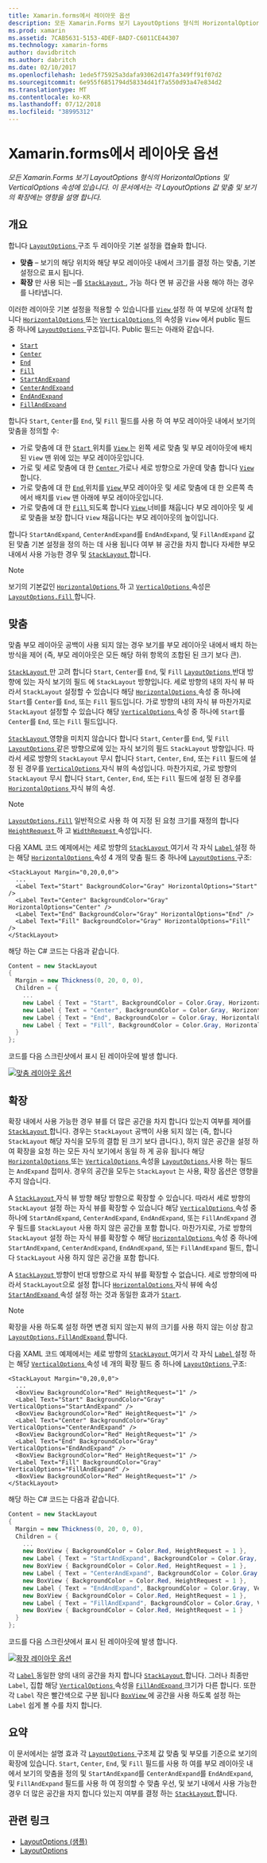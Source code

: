 ```yaml
---
title: Xamarin.forms에서 레이아웃 옵션
description: 모든 Xamarin.Forms 보기 LayoutOptions 형식의 HorizontalOptions 및 VerticalOptions 속성에 있습니다. 이 문서에서는 각 LayoutOptions 값 맞춤 및 보기의 확장에는 영향을 설명 합니다.
ms.prod: xamarin
ms.assetid: 7CAB5631-5153-4DEF-8AD7-C6011CE44307
ms.technology: xamarin-forms
author: davidbritch
ms.author: dabritch
ms.date: 02/10/2017
ms.openlocfilehash: 1ede5f75925a3dafa93062d147fa349ff91f07d2
ms.sourcegitcommit: 6e955f6851794d58334d41f7a550d93a47e834d2
ms.translationtype: MT
ms.contentlocale: ko-KR
ms.lasthandoff: 07/12/2018
ms.locfileid: "38995312"
---
```

# <a name="layout-options-in-xamarinforms"></a>Xamarin.forms에서 레이아웃 옵션

_모든 Xamarin.Forms 보기 LayoutOptions 형식의 HorizontalOptions 및 VerticalOptions 속성에 있습니다. 이 문서에서는 각 LayoutOptions 값 맞춤 및 보기의 확장에는 영향을 설명 합니다._

## <a name="overview"></a>개요

합니다 [ `LayoutOptions` ](xref:Xamarin.Forms.LayoutOptions) 구조 두 레이아웃 기본 설정을 캡슐화 합니다.

- **맞춤** – 보기의 해당 위치와 해당 부모 레이아웃 내에서 크기를 결정 하는 맞춤, 기본 설정으로 표시 됩니다.
- **확장** 만 사용 되는 –를 [ `StackLayout` ](xref:Xamarin.Forms.StackLayout), 가능 하다 면 뷰 공간을 사용 해야 하는 경우를 나타냅니다.

이러한 레이아웃 기본 설정을 적용할 수 있습니다를 [ `View` ](xref:Xamarin.Forms.View)설정 하 여 부모에 상대적 합니다 [ `HorizontalOptions` ](xref:Xamarin.Forms.View.HorizontalOptions) 또는 [ `VerticalOptions` ](xref:Xamarin.Forms.View.VerticalOptions) 의 속성을 `View` 에서 public 필드 중 하나에 [ `LayoutOptions` ](xref:Xamarin.Forms.LayoutOptions) 구조입니다. Public 필드는 아래와 같습니다.

- [`Start`](xref:Xamarin.Forms.LayoutOptions.Start)
- [`Center`](xref:Xamarin.Forms.LayoutOptions.Center)
- [`End`](xref:Xamarin.Forms.LayoutOptions.End)
- [`Fill`](xref:Xamarin.Forms.LayoutOptions.Fill)
- [`StartAndExpand`](xref:Xamarin.Forms.LayoutOptions.StartAndExpand)
- [`CenterAndExpand`](xref:Xamarin.Forms.LayoutOptions.CenterAndExpand)
- [`EndAndExpand`](xref:Xamarin.Forms.LayoutOptions.EndAndExpand)
- [`FillAndExpand`](xref:Xamarin.Forms.LayoutOptions.FillAndExpand)

합니다 `Start`, `Center`를 `End`, 및 `Fill` 필드를 사용 하 여 부모 레이아웃 내에서 보기의 맞춤을 정의할 수:

- 가로 맞춤에 대 한 [ `Start` ](xref:Xamarin.Forms.LayoutOptions.Start) 위치를 [ `View` ](xref:Xamarin.Forms.View) 는 왼쪽 세로 맞춤 및 부모 레이아웃에 배치 된 `View` 맨 위에 있는 부모 레이아웃입니다.
- 가로 및 세로 맞춤에 대 한 [ `Center` ](xref:Xamarin.Forms.LayoutOptions.Center) 가로나 세로 방향으로 가운데 맞춤 합니다 [ `View` ](xref:Xamarin.Forms.View)합니다.
- 가로 맞춤에 대 한 [ `End` ](xref:Xamarin.Forms.LayoutOptions.End) 위치를 [ `View` ](xref:Xamarin.Forms.View) 부모 레이아웃 및 세로 맞춤에 대 한 오른쪽 측에서 배치를 `View` 맨 아래에 부모 레이아웃입니다.
- 가로 맞춤에 대 한 [ `Fill` ](xref:Xamarin.Forms.LayoutOptions.Fill) 되도록 합니다 [ `View` ](xref:Xamarin.Forms.View) 너비를 채웁니다 부모 레이아웃 및 세로 맞춤을 보장 합니다 `View` 채웁니다는 부모 레이아웃의 높이입니다.

합니다 `StartAndExpand`, `CenterAndExpand`를 `EndAndExpand`, 및 `FillAndExpand` 값 된 맞춤 기본 설정을 정의 하는 데 사용 됩니다 여부 뷰 공간을 차지 합니다 자세한 부모 내에서 사용 가능한 경우 및 [ `StackLayout` ](xref:Xamarin.Forms.StackLayout)합니다.

> [!NOTE]
> 보기의 기본값인 [ `HorizontalOptions` ](xref:Xamarin.Forms.View.HorizontalOptions) 하 고 [ `VerticalOptions` ](xref:Xamarin.Forms.View.VerticalOptions) 속성은 [ `LayoutOptions.Fill` ](xref:Xamarin.Forms.LayoutOptions.Fill)합니다.

<a name="alignment" />

## <a name="alignment"></a>맞춤

맞춤 부모 레이아웃 공백이 사용 되지 않는 경우 보기를 부모 레이아웃 내에서 배치 하는 방식을 제어 (즉, 부모 레이아웃은 모든 해당 하위 항목의 조합된 된 크기 보다 큰).

[ `StackLayout` ](xref:Xamarin.Forms.StackLayout) 만 고려 합니다 `Start`, `Center`를 `End`, 및 `Fill` [ `LayoutOptions` ](xref:Xamarin.Forms.LayoutOptions) 반대 방향에 있는 자식 보기의 필드 에 `StackLayout` 방향입니다. 세로 방향의 내의 자식 뷰 따라서 `StackLayout` 설정할 수 있습니다 해당 [ `HorizontalOptions` ](xref:Xamarin.Forms.View.HorizontalOptions) 속성 중 하나에 `Start`를 `Center`를 `End`, 또는 `Fill` 필드입니다. 가로 방향의 내의 자식 뷰 마찬가지로 `StackLayout` 설정할 수 있습니다 해당 [ `VerticalOptions` ](xref:Xamarin.Forms.View.VerticalOptions) 속성 중 하나에 `Start`를 `Center`를 `End`, 또는 `Fill` 필드입니다.

[ `StackLayout` ](xref:Xamarin.Forms.StackLayout) 영향을 미치지 않습니다 합니다 `Start`, `Center`를 `End`, 및 `Fill` [ `LayoutOptions` ](xref:Xamarin.Forms.LayoutOptions) 같은 방향으로에 있는 자식 보기의 필드 `StackLayout` 방향입니다. 따라서 세로 방향의 `StackLayout` 무시 합니다 `Start`, `Center`, `End`, 또는 `Fill` 필드에 설정 된 경우를 [ `VerticalOptions` ](xref:Xamarin.Forms.View.VerticalOptions) 자식 뷰의 속성입니다. 마찬가지로, 가로 방향의 `StackLayout` 무시 합니다 `Start`, `Center`, `End`, 또는 `Fill` 필드에 설정 된 경우를 [ `HorizontalOptions` ](xref:Xamarin.Forms.View.HorizontalOptions) 자식 뷰의 속성.

> [!NOTE]
> [`LayoutOptions.Fill`](xref:Xamarin.Forms.LayoutOptions.Fill) 일반적으로 사용 하 여 지정 된 요청 크기를 재정의 합니다 [ `HeightRequest` ](xref:Xamarin.Forms.VisualElement.HeightRequest) 하 고 [ `WidthRequest` ](xref:Xamarin.Forms.VisualElement.WidthRequest) 속성입니다.

다음 XAML 코드 예제에서는 세로 방향의 [ `StackLayout` ](xref:Xamarin.Forms.StackLayout) 여기서 각 자식 [ `Label` ](xref:Xamarin.Forms.Label) 설정 하는 해당 [ `HorizontalOptions` ](xref:Xamarin.Forms.View.HorizontalOptions) 속성 4 개의 맞춤 필드 중 하나에 [ `LayoutOptions` ](xref:Xamarin.Forms.LayoutOptions) 구조:

```xaml
<StackLayout Margin="0,20,0,0">
  ...
  <Label Text="Start" BackgroundColor="Gray" HorizontalOptions="Start" />
  <Label Text="Center" BackgroundColor="Gray" HorizontalOptions="Center" />
  <Label Text="End" BackgroundColor="Gray" HorizontalOptions="End" />
  <Label Text="Fill" BackgroundColor="Gray" HorizontalOptions="Fill" />
</StackLayout>
```

해당 하는 C# 코드는 다음과 같습니다.

```csharp
Content = new StackLayout
{
  Margin = new Thickness(0, 20, 0, 0),
  Children = {
    ...
    new Label { Text = "Start", BackgroundColor = Color.Gray, HorizontalOptions = LayoutOptions.Start },
    new Label { Text = "Center", BackgroundColor = Color.Gray, HorizontalOptions = LayoutOptions.Center },
    new Label { Text = "End", BackgroundColor = Color.Gray, HorizontalOptions = LayoutOptions.End },
    new Label { Text = "Fill", BackgroundColor = Color.Gray, HorizontalOptions = LayoutOptions.Fill }
  }
};
```

코드를 다음 스크린샷에서 표시 된 레이아웃에 발생 합니다.

[![](layout-options-images/alignment.png "맞춤 레이아웃 옵션")](layout-options-images/alignment-large.png#lightbox "맞춤 레이아웃 옵션")

<a name="expansion" />

## <a name="expansion"></a>확장

확장 내에서 사용 가능한 경우 뷰를 더 많은 공간을 차지 합니다 있는지 여부를 제어를 [ `StackLayout` ](xref:Xamarin.Forms.StackLayout)합니다. 경우는 `StackLayout` 공백이 사용 되지 않는 (즉, 합니다 `StackLayout` 해당 자식을 모두의 결합 된 크기 보다 큽니다.), 하지 않은 공간을 설정 하 여 확장을 요청 하는 모든 자식 보기에서 동일 하 게 공유 됩니다 해당 [ `HorizontalOptions` ](xref:Xamarin.Forms.View.HorizontalOptions)또는 [ `VerticalOptions` ](xref:Xamarin.Forms.View.VerticalOptions) 속성을 [ `LayoutOptions` ](xref:Xamarin.Forms.LayoutOptions) 사용 하는 필드는 `AndExpand` 접미사. 경우의 공간을 모두는 `StackLayout` 는 사용, 확장 옵션은 영향을 주지 않습니다.

A [ `StackLayout` ](xref:Xamarin.Forms.StackLayout) 자식 뷰 방향 해당 방향으로 확장할 수 있습니다. 따라서 세로 방향의 `StackLayout` 설정 하는 자식 뷰를 확장할 수 있습니다 해당 [ `VerticalOptions` ](xref:Xamarin.Forms.View.VerticalOptions) 속성 중 하나에 `StartAndExpand`, `CenterAndExpand`, `EndAndExpand`, 또는 `FillAndExpand` 경우 필드를 `StackLayout` 사용 하지 않은 공간을 포함 합니다. 마찬가지로, 가로 방향의 `StackLayout` 설정 하는 자식 뷰를 확장할 수 해당 [ `HorizontalOptions` ](xref:Xamarin.Forms.View.HorizontalOptions) 속성 중 하나에 `StartAndExpand`, `CenterAndExpand`, `EndAndExpand`, 또는 `FillAndExpand` 필드, 합니다 `StackLayout` 사용 하지 않은 공간을 포함 합니다.

A [ `StackLayout` ](xref:Xamarin.Forms.StackLayout) 방향이 반대 방향으로 자식 뷰를 확장할 수 없습니다. 세로 방향의에 따라서 `StackLayout`으로 설정 합니다 [ `HorizontalOptions` ](xref:Xamarin.Forms.View.HorizontalOptions) 자식 뷰에 속성 [ `StartAndExpand` ](xref:Xamarin.Forms.LayoutOptions.StartAndExpand) 속성 설정 하는 것과 동일한 효과가 [ `Start`](xref:Xamarin.Forms.LayoutOptions.Start).

> [!NOTE]
> 확장을 사용 하도록 설정 하면 변경 되지 않는지 뷰의 크기를 사용 하지 않는 이상 참고 [ `LayoutOptions.FillAndExpand` ](xref:Xamarin.Forms.LayoutOptions.FillAndExpand)합니다.

다음 XAML 코드 예제에서는 세로 방향의 [ `StackLayout` ](xref:Xamarin.Forms.StackLayout) 여기서 각 자식 [ `Label` ](xref:Xamarin.Forms.Label) 설정 하는 해당 [ `VerticalOptions` ](xref:Xamarin.Forms.View.VerticalOptions) 속성 네 개의 확장 필드 중 하나에 [ `LayoutOptions` ](xref:Xamarin.Forms.LayoutOptions) 구조:

```xaml
<StackLayout Margin="0,20,0,0">
  ...
  <BoxView BackgroundColor="Red" HeightRequest="1" />
  <Label Text="Start" BackgroundColor="Gray" VerticalOptions="StartAndExpand" />
  <BoxView BackgroundColor="Red" HeightRequest="1" />
  <Label Text="Center" BackgroundColor="Gray" VerticalOptions="CenterAndExpand" />
  <BoxView BackgroundColor="Red" HeightRequest="1" />
  <Label Text="End" BackgroundColor="Gray" VerticalOptions="EndAndExpand" />
  <BoxView BackgroundColor="Red" HeightRequest="1" />
  <Label Text="Fill" BackgroundColor="Gray" VerticalOptions="FillAndExpand" />
  <BoxView BackgroundColor="Red" HeightRequest="1" />
</StackLayout>
```

해당 하는 C# 코드는 다음과 같습니다.

```csharp
Content = new StackLayout
{
  Margin = new Thickness(0, 20, 0, 0),
  Children = {
    ...
    new BoxView { BackgroundColor = Color.Red, HeightRequest = 1 },
    new Label { Text = "StartAndExpand", BackgroundColor = Color.Gray, VerticalOptions = LayoutOptions.StartAndExpand },
    new BoxView { BackgroundColor = Color.Red, HeightRequest = 1 },
    new Label { Text = "CenterAndExpand", BackgroundColor = Color.Gray, VerticalOptions = LayoutOptions.CenterAndExpand },
    new BoxView { BackgroundColor = Color.Red, HeightRequest = 1 },
    new Label { Text = "EndAndExpand", BackgroundColor = Color.Gray, VerticalOptions = LayoutOptions.EndAndExpand },
    new BoxView { BackgroundColor = Color.Red, HeightRequest = 1 },
    new Label { Text = "FillAndExpand", BackgroundColor = Color.Gray, VerticalOptions = LayoutOptions.FillAndExpand },
    new BoxView { BackgroundColor = Color.Red, HeightRequest = 1 }
  }
};
```

코드를 다음 스크린샷에서 표시 된 레이아웃에 발생 합니다.

[![](layout-options-images/expansion.png "확장 레이아웃 옵션")](layout-options-images/expansion-large.png#lightbox "확장 레이아웃 옵션")

각 [ `Label` ](xref:Xamarin.Forms.Label) 동일한 양의 내의 공간을 차지 합니다 [ `StackLayout` ](xref:Xamarin.Forms.StackLayout)합니다. 그러나 최종만 `Label`, 집합 해당 [ `VerticalOptions` ](xref:Xamarin.Forms.View.VerticalOptions) 속성을 [ `FillAndExpand` ](xref:Xamarin.Forms.LayoutOptions.FillAndExpand) 크기가 다른 합니다. 또한 각 `Label` 작은 빨간색으로 구분 됩니다 [ `BoxView` ](xref:Xamarin.Forms.BoxView)에 공간을 사용 하도록 설정 하는 `Label` 쉽게 볼 수를 차지 합니다.

## <a name="summary"></a>요약

이 문서에서는 설명 효과 각 [ `LayoutOptions` ](xref:Xamarin.Forms.LayoutOptions) 구조체 값 맞춤 및 부모를 기준으로 보기의 확장에 있습니다. `Start`, `Center`, `End`, 및 `Fill` 필드를 사용 하 여를 부모 레이아웃 내에서 보기의 맞춤을 정의 및 `StartAndExpand`를 `CenterAndExpand`를 `EndAndExpand`, 및 `FillAndExpand` 필드를 사용 하 여 정의할 수 맞춤 우선, 및 보기 내에서 사용 가능한 경우 더 많은 공간을 차지 합니다 있는지 여부를 결정 하는 [ `StackLayout` ](xref:Xamarin.Forms.StackLayout)합니다.



## <a name="related-links"></a>관련 링크

- [LayoutOptions (샘플)](https://developer.xamarin.com/samples/xamarin-forms/userinterface/layoutoptions/)
- [LayoutOptions](xref:Xamarin.Forms.LayoutOptions)
